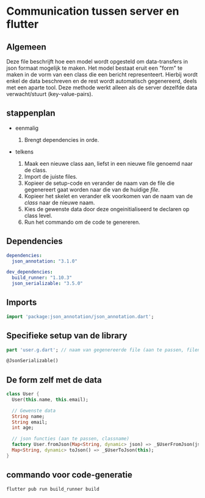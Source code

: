 # Communication tussen server en flutter

## Algemeen

Deze file beschrijft hoe een model wordt opgesteld om data-transfers in json formaat mogelijk te maken. Het model bestaat eruit een "form" te maken in de vorm van een class die een bericht representeert. Hierbij wordt enkel de data beschreven en de rest wordt automatisch gegenereerd, deels met een aparte tool. Deze methode werkt alleen als de server dezelfde data verwacht/stuurt (key-value-pairs).

## stappenplan

- eenmalig
  1) Brengt dependencies in orde.
  
- telkens
  1) Maak een nieuwe class aan, liefst in een nieuwe file genoemd naar de class.
  2) Import de juiste files.
  3) Kopieer de setup-code en verander de naam van de file die gegenereert gaat worden naar die van de huidige _file_.
  4) Kopieer het skelet en verander elk voorkomen van de naam van de _class_ naar de nieuwe naam.
  5) Kies de gewenste data door deze ongeinitialiseerd te declaren op class level.
  6) Run het commando om de code te genereren.

## Dependencies

```yaml
dependencies:
  json_annotation: "3.1.0"

dev_dependencies:
  build_runner: "1.10.3"
  json_serializable: "3.5.0"
```

## Imports

```dart
import 'package:json_annotation/json_annotation.dart';
```

## Specifieke setup van de library

```dart
part 'user.g.dart'; // naam van gegenereerde file (aan te passen, filename)

@JsonSerializable()
```

## De form zelf met de data

```dart
class User {
  User(this.name, this.email);

  // Gewenste data
  String name;
  String email;
  int age;

  // json functies (aan te passen, classname)
  factory User.fromJson(Map<String, dynamic> json) => _$UserFromJson(json);
  Map<String, dynamic> toJson() => _$UserToJson(this);
}
```

## commando voor code-generatie

```bash
flutter pub run build_runner build
```
